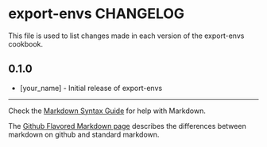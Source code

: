export-envs CHANGELOG
=====================

This file is used to list changes made in each version of the export-envs cookbook.

0.1.0
-----
- [your_name] - Initial release of export-envs

- - -
Check the [Markdown Syntax Guide](http://daringfireball.net/projects/markdown/syntax) for help with Markdown.

The [Github Flavored Markdown page](http://github.github.com/github-flavored-markdown/) describes the differences between markdown on github and standard markdown.
